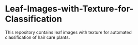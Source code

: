 # Leaf-Images-with-Texture-for-Classification
This repository contains leaf images with texture for automated classification of hair care plants.
